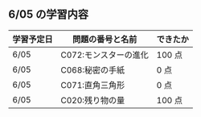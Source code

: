 ## 6/05 の学習内容

| 学習予定日 | 問題の番号と名前      | できたか |
| ---------- | --------------------- | -------- |
| 6/05       | C072:モンスターの進化 | 100 点   |
| 6/05       | C068:秘密の手紙       | 0 点     |
| 6/05       | C071:直角三角形       | 0 点     |
| 6/05       | C020:残り物の量       | 100 点   |
